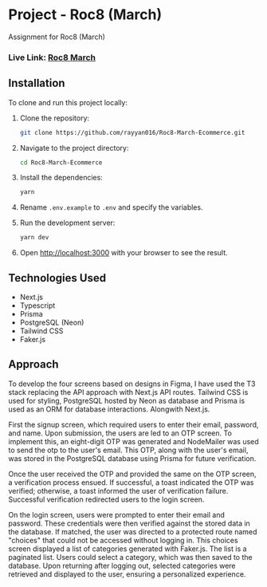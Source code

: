 # Project - Roc8 (March) 

Assignment for Roc8 (March)

### Live Link: [Roc8 March]()

## Installation

To clone and run this project locally:

1. Clone the repository:
    ```bash
    git clone https://github.com/rayyan016/Roc8-March-Ecommerce.git
    ```
    

2. Navigate to the project directory:  
    ```bash
    cd Roc8-March-Ecommerce
    ```
    

3. Install the dependencies:
    ```bash
    yarn
    ```

4. Rename `.env.example` to `.env` and specify the variables.

5. Run the development server:
    ```bash
    yarn dev
    ```

6. Open [http://localhost:3000](http://localhost:3000) with your browser to see the result.



    
## Technologies Used
- Next.js
- Typescript
- Prisma
- PostgreSQL (Neon)
- Tailwind CSS
- Faker.js


## Approach


To develop the four screens based on designs in Figma, I have used the T3 stack replacing the API approach with Next.js API routes. Tailwind CSS is used for styling, PostgreSQL hosted by Neon as database and Prisma is used as an ORM for database interactions. Alongwith Next.js.

First the signup screen, which required users to enter their email, password, and name. Upon submission, the users are led to an OTP screen. To implement this, an eight-digit OTP was generated and NodeMailer was used to send the otp to the user's email. This OTP, along with the user's email, was stored in the PostgreSQL database using Prisma for future verification.

Once the user received the OTP and provided the same on the OTP screen, a verification process ensued. If successful, a toast indicated the OTP was verified; otherwise, a toast informed the user of verification failure. Successful verification redirected users to the login screen.

On the login screen, users were prompted to enter their email and password. These credentials were then verified against the stored data in the database. If matched, the user was directed to a protected route named "choices" that could not be accessed without logging in. This choices screen displayed a list of categories generated with Faker.js. The list is a paginated list. Users could select a category, which was then saved to the database. Upon returning after logging out, selected categories were retrieved and displayed to the user, ensuring a personalized experience.